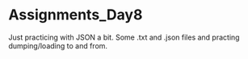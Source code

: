 # Assignments_Day8
Just practicing with JSON a bit.  Some .txt and .json files and practing dumping/loading to and from.
